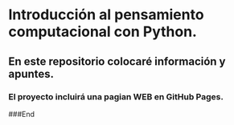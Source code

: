 # Introducción al pensamiento computacional con Python.
## En este repositorio colocaré información y apuntes.
### El proyecto  incluirá una pagian WEB en GitHub Pages.


###End
